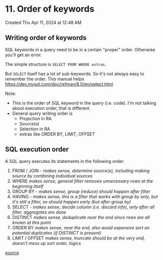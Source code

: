 # 11. Order of keywords
Created Thu Apr 11, 2024 at 12:48 AM

## Writing order of keywords
SQL keywords in a query need to be in a certain "proper" order. Otherwise you'll get an error.

The simple structure is `SELECT FROM WHERE extras`. 

But `SELECT` itself has a lot of sub-keywords. So it's not always easy to remember the order. This manual helps https://dev.mysql.com/doc/refman/8.0/en/select.html

Note:
- This is the order of SQL keyword in the query (i.e. code). I'm not talking about execution order, that is different.
- General query writing order is
	- Projection in RA
	- Source(s)
	- Selection in RA
	- extras like ORDER BY, LIMIT, OFFSET

## SQL execution order
A SQL query executes its statements in the following order:

1. FROM / JOIN - *makes sense, determine source(s), including making source by combining individual sources*
2. WHERE *makes sense, general filter removes unnecessary rows at the beginning itself*
3. GROUP BY - *makes sense, group (reduce) should happen after filter*
4. HAVING - *makes sense, this is a filter that works with group by only, but it's still a filter, so should happen early (but after group by)*
5. SELECT - *makes sense, decide column (i.e. discard info), only after all filter, aggregates are done*
6. DISTINCT *makes sense, deduplicate near the end since rows are all known at this point*
7. ORDER BY *makes sense, near the end, also avoid expensive sort on potential duplicates (if DISTINCT is present)*
8. LIMIT / OFFSET  *makes sense, truncate should be at the very end, doesn't mess up sort order, logics*

[source](https://x.com/NikkiSiapno/status/1758144066553004445)
